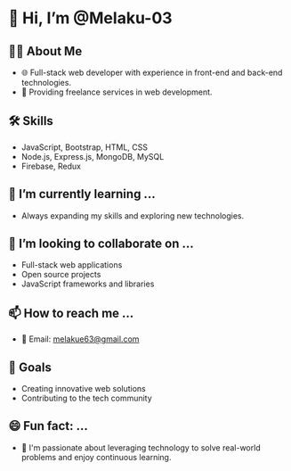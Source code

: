 # 👋 Hi, I’m @Melaku-03

## 👨‍💻 About Me
- 🌐 Full-stack web developer with experience in front-end and back-end technologies.
- 💼 Providing freelance services in web development.

## 🛠️ Skills
- JavaScript, Bootstrap, HTML, CSS
- Node.js, Express.js, MongoDB, MySQL
- Firebase, Redux

## 🌱 I’m currently learning ...
- Always expanding my skills and exploring new technologies.

## 💼 I’m looking to collaborate on ...
- Full-stack web applications
- Open source projects
- JavaScript frameworks and libraries

## 📫 How to reach me ...
- 📧 Email: melakue63@gmail.com

## 🚀 Goals
- Creating innovative web solutions
- Contributing to the tech community
## 😄 Fun fact: ...
- 🚀 I'm passionate about leveraging technology to solve real-world problems and enjoy continuous learning.

